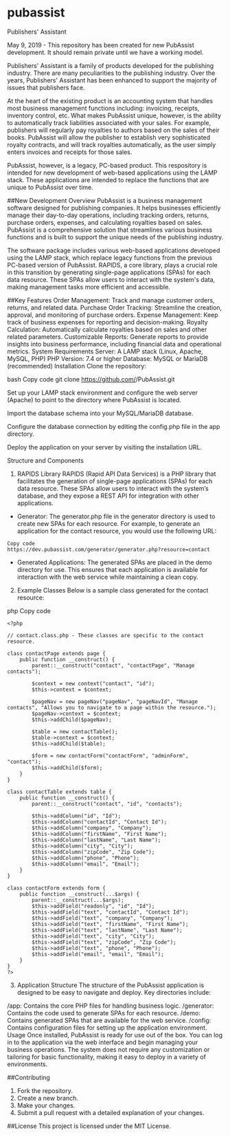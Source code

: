 # pubassist
Publishers' Assistant

May 9, 2019 - This repository has been created for new PubAssist development.  It should remain private until we have a working model.

Publishers' Assistant is a family of products developed for the publishing industry.  There are many peculiarities to the publishing industry.  Over the years, Publishers' Assistant has been enhanced to support the majority of issues that publishers face.  

At the heart of the existing product is an accounting system that handles most business management functions including: invoicing, receipts, inventory control, etc.  What makes PubAssist unique, however, is the ability to automatically track liabilities associated with your sales.  For example, publishers will regularly pay royalties to authors based on the sales of their books.  PubAssist will allow the publisher to establish very sophisticated royalty contracts, and will track royalties automatically, as the user simply enters invoices and receipts for those sales.

PubAssist, however, is a legacy, PC-based product.  This respository is intended for new development of web-based applications using the LAMP stack.  These applications are intended to replace the functions that are unique to PubAssist over time.

##New Development Overview
PubAssist is a business management software designed for publishing companies. It helps businesses efficiently manage their day-to-day operations, including tracking orders, returns, purchase orders, expenses, and calculating royalties based on sales. PubAssist is a comprehensive solution that streamlines various business functions and is built to support the unique needs of the publishing industry.

The software package includes various web-based applications developed using the LAMP stack, which replace legacy functions from the previous PC-based version of PubAssist. RAPIDS, a core library, plays a crucial role in this transition by generating single-page applications (SPAs) for each data resource. These SPAs allow users to interact with the system's data, making management tasks more efficient and accessible.

##Key Features
Order Management: Track and manage customer orders, returns, and related data.
Purchase Order Tracking: Streamline the creation, approval, and monitoring of purchase orders.
Expense Management: Keep track of business expenses for reporting and decision-making.
Royalty Calculation: Automatically calculate royalties based on sales and other related parameters.
Customizable Reports: Generate reports to provide insights into business performance, including financial data and operational metrics.
System Requirements
Server: A LAMP stack (Linux, Apache, MySQL, PHP)
PHP Version: 7.4 or higher
Database: MySQL or MariaDB (recommended)
Installation
Clone the repository:

bash
Copy code
git clone https://github.com/<your-username>/PubAssist.git

Set up your LAMP stack environment and configure the web server (Apache) to point to the directory where PubAssist is located.

Import the database schema into your MySQL/MariaDB database.

Configure the database connection by editing the config.php file in the app directory.

Deploy the application on your server by visiting the installation URL.

Structure and Components
1. RAPIDS Library
RAPIDS (Rapid API Data Services) is a PHP library that facilitates the generation of single-page applications (SPAs) for each data resource. These SPAs allow users to interact with the system’s database, and they expose a REST API for integration with other applications.

* Generator: The generator.php file in the generator directory is used to create new SPAs for each resource. For example, to generate an application for the contact resource, you would use the following URL:

```
Copy code
https://dev.pubassist.com/generator/generator.php?resource=contact
```

* Generated Applications: The generated SPAs are placed in the demo directory for use. This ensures that each application is available for interaction with the web service while maintaining a clean copy.

2. Example Classes
Below is a sample class generated for the contact resource:

php
Copy code
```
<?php

// contact.class.php - These classes are specific to the contact resource.

class contactPage extends page {
    public function __construct() {
        parent::__construct("contact", "contactPage", "Manage contacts");

        $context = new context("contact", "id");
        $this->context = $context;

        $pageNav = new pageNav("pageNav", "pageNavId", "Manage contacts", "Allows you to navigate to a page within the resource.");
        $pageNav->context = $context;
        $this->addChild($pageNav);

        $table = new contactTable();
        $table->context = $context;
        $this->addChild($table);

        $form = new contactForm("contactForm", "adminForm", "contact");
        $this->addChild($form);
    }
}

class contactTable extends table {
    public function __construct() {
        parent::__construct("contact", "id", "contacts");
        
        $this->addColumn("id", "Id");
        $this->addColumn("contactId", "Contact Id");
        $this->addColumn("company", "Company");
        $this->addColumn("firstName", "First Name");
        $this->addColumn("lastName", "Last Name");
        $this->addColumn("city", "City");
        $this->addColumn("zipCode", "Zip Code");
        $this->addColumn("phone", "Phone");
        $this->addColumn("email", "Email");
    }
}

class contactForm extends form {
    public function __construct(...$args) {
        parent::__construct(...$args);
        $this->addField("readonly", "id", "Id");
        $this->addField("text", "contactId", "Contact Id");
        $this->addField("text", "company", "Company");
        $this->addField("text", "firstName", "First Name");
        $this->addField("text", "lastName", "Last Name");
        $this->addField("text", "city", "City");
        $this->addField("text", "zipCode", "Zip Code");
        $this->addField("text", "phone", "Phone");
        $this->addField("email", "email", "Email");
    }
}
?>

```

3. Application Structure
The structure of the PubAssist application is designed to be easy to navigate and deploy. Key directories include:

/app: Contains the core PHP files for handling business logic.
/generator: Contains the code used to generate SPAs for each resource.
/demo: Contains generated SPAs that are available for the web service.
/config: Contains configuration files for setting up the application environment.
Usage
Once installed, PubAssist is ready for use out of the box. You can log in to the application via the web interface and begin managing your business operations. The system does not require any customization or tailoring for basic functionality, making it easy to deploy in a variety of environments.

##Contributing
1. Fork the repository.
2. Create a new branch.
3. Make your changes.
4. Submit a pull request with a detailed explanation of your changes.

##License
This project is licensed under the MIT License.
